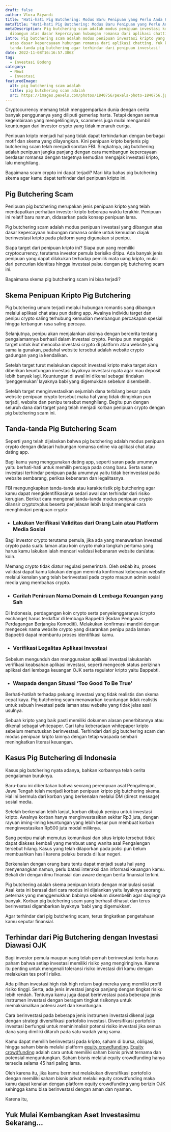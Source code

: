 ```yaml
---
draft: false
author: Vlora Riyandi
title: "Hati-hati Pig Butchering: Modus Baru Penipuan yang Perlu Anda Pahami"
metaTitle: "Hati-hati Pig Butchering: Modus Baru Penipuan yang Perlu Anda Pahami"
metaDescription: Pig butchering scam adalah modus penipuan investasi kripto yang
  dibangun atas dasar kepercayaan hubungan romansa dari aplikasi chatting.
intro: Pig butchering scam adalah modus penipuan investasi kripto yang dibangun
  atas dasar kepercayaan hubungan romansa dari aplikasi chatting. Yuk kenali
  tanda-tanda pig butchering agar terhindar dari penipuan investasi!
date: 2022-11-08T16:16:57.306Z
tag:
  - Investasi Bodong
category:
  - News
  - Investasi
featuredImage:
  alt: pig butchering scam adalah
  title: pig butchering scam adalah
  src: https://images.pexels.com/photos/1840756/pexels-photo-1840756.jpeg?auto=compress&cs=tinysrgb&w=1260&h=750&dpr=2
---
```

Cryptocurrency memang telah menggemparkan dunia dengan cerita banyak penggunanya yang diliputi gemerlap harta. Tetapi dengan semua kegembiraan yang mengelilinginya, scammers juga mulai mengambil keuntungan dari investor crypto yang tidak menaruh curiga. 

Penipuan kripto menjadi hal yang tidak dapat terhindarkan dengan berbagai motif dan skema yang dilayangkan. Kini penipuan kripto berjenis pig butchering scam telah menjadi sorotan FBI. Singkatnya, pig butchering adalah penipuan jangka panjang dengan cara membangun kepercayaan berdasar romansa dengan targetnya kemudian mengajak investasi kripto, lalu menghilang.

Bagaimana scam crypto ini dapat terjadi? Mari kita bahas pig butchering skema agar kamu dapat terhindar dari penipuan kripto ini.

## Pig Butchering Scam

Penipuan pig butchering merupakan jenis penipuan kripto yang telah mendapatkan perhatian investor kripto beberapa waktu terakhir. Penipuan ini relatif baru namun, didasarkan pada konsep penipuan lama.

Pig butchering scam adalah modus penipuan investasi yang dibangun atas dasar kepercayaan hubungan romansa online untuk kemudian diajak berinvestasi kripto pada platform yang digunakan si penipu.

Siapa target dari penipuan kripto ini? Siapa pun yang memiliki cryptocurrency, terutama investor pemula berisiko ditipu. Ada banyak jenis penipuan yang dapat dilakukan terhadap pemilik mata uang kripto, mulai dari pencurian identitas hingga investasi palsu dengan pig butchering scam ini. 

Bagaimana skema pig butchering scam ini bisa terjadi?

## Skema Penipuan Kripto Pig Butchering

Pig butchering umum terjadi melalui hubungan romantis yang dibangun melalui aplikasi chat atau pun dating app. Awalnya individu target dan penipu crypto saling terhubung kemudian membangun percakapan spesial hingga terbangun rasa saling percaya.

Selanjutnya, penipu akan menjalankan aksinya dengan bercerita tentang pengalamannya berhasil dalam investasi crypto. Penipu pun mengajak target untuk ikut mencoba investasi crypto di platform atau website yang sama ia gunakan, padahal website tersebut adalah website crypto gadungan yang ia kendalikan.

Setelah target turut melakukan deposit investasi kripto maka target akan diberikan keuntungan investasi layaknya investasi nyata agar mau deposit lebih banyak lagi. Keuntungan di awal ini dikenal sebagai tindakan ‘penggemukan’ layaknya babi yang digemukkan sebelum disembelih. 

Setelah target menginvestasikan sejumlah dana terbilang besar pada website penipuan crypto tersebut maka hal yang tidak diinginkan pun terjadi, website dan penipu tersebut menghilang. Begitu pun dengan seluruh dana dari target yang telah menjadi korban penipuan crypto dengan pig butchering scam ini.

## Tanda-tanda Pig Butchering Scam

Seperti yang telah dijelaskan bahwa pig butchering adalah modus penipuan crypto dengan didasari hubungan romansa online via aplikasi chat atau dating app. 

Bagi kamu yang menggunakan dating app, seperti saran pada umumnya yaitu berhati-hati untuk memilih percaya pada orang baru. Serta saran investasi terhindar penipuan pada umumnya yaitu tidak berinvestasi pada website sembarang, periksa kebenaran dan legalitasnya.

FBI mengungkapkan tanda-tanda atau karakteristik pig butchering agar kamu dapat mengidentifikasinya sedari awal dan terhindar dari risiko kerugian. Berikut cara mengenali tanda-tanda modus penipuan crypto dilansir cryptotvplus beserta penjelasan lebih lanjut mengenai cara menghindari penipuan crypto:

* ### Lakukan Verifikasi Validitas dari Orang Lain atau Platform Media Sosial

Bagi investor crypto terutama pemula, jika ada yang menawarkan investasi crypto pada suatu laman atau koin crypto maka langkah pertama yang harus kamu lakukan ialah mencari validasi kebenaran website dan/atau koin.

Memang crypto tidak diatur regulasi pemerintah. Oleh sebab itu, proses validasi dapat kamu lakukan dengan meminta konfirmasi kebenaran website melalui kenalan yang telah berinvestasi pada crypto maupun admin sosial media yang membahas crypto.

* ### Carilah Peniruan Nama Domain di Lembaga Keuangan yang Sah

Di Indonesia, perdagangan koin crypto serta penyelenggaranya (crypto exchange) harus terdaftar di lembaga Bappebti (Badan Pengawas Perdagangan Berjangka Komoditi). Melakukan konfirmasi mandiri dengan mengecek nama website crypto yang disarankan penipu pada laman Bappebti dapat membantu proses identifikasi kamu.

* ### Verifikasi Legalitas Aplikasi Investasi

Sebelum mengunduh dan menggunakan aplikasi investasi lakukanlah verifikasi keabsahan aplikasi investasi, seperti mengecek status perizinan aplikasi dari lembaga keuangan OJK serta regulator kripto yaitu Bappebti.

* ### Waspada dengan Situasi ‘Too Good To Be True’

Berhati-hatilah terhadap peluang investasi yang tidak realistis dan skema cepat kaya. Pig butchering scam menawarkan keuntungan tidak realistis untuk sebuah investasi pada laman atau website yang tidak jelas asal usulnya. 

Sebuah kripto yang baik pasti memiliki dokumen alasan penerbitannya atau dikenal sebagai whitepaper. Cari tahu keberadaan whitepaper kripto sebelum memutuskan berinvestasi. Terhindari dari pig butchering scam dan modus penipuan kripto lainnya dengan tetap waspada sembari meningkatkan literasi keuangan. 

## Kasus Pig Butchering di Indonesia

Kasus pig butchering nyata adanya, bahkan korbannya telah cerita pengalaman buruknya.

Baru-baru ini diberitakan bahwa seorang perempuan asal Pengalengan, Jawa Tengah telah menjadi korban penipuan kripto pig butchering skema. Hal ini bermula dari korban yang berkenalan melalui DM (direct message) sosial media.

Setelah berkenalan lebih lanjut, korban dibujuk penipu untuk investasi kripto. Awalnya korban hanya menginvestasikan sekitar Rp3 juta, dengan rayuan iming-iming keuntungan yang lebih besar pun membuat korban menginvestasikan Rp500 juta modal miliknya.

Sang penipu malah memutus komunikasi dan situs kripto tersebut tidak dapat diakses kembali yang membuat uang wanita asal Pengalengan tersebut hilang. Kasus yang telah dilaporkan pada polisi pun belum membuahkan hasil karena pelaku berada di luar negeri.

Berkenalan dengan orang baru tentu dapat menjadi suatu hal yang menyenangkan namun, perlu batasi interaksi dan informasi keuangan kamu. Bekali diri dengan ilmu finansial dan aware dengan berita finansial terkini.

Pig butchering adalah skema penipuan kripto dengan manipulasi sosial. Asal kata ini berasal dari cara modus ini dijalankan yaitu layaknya seorang peternak yang menggemukkan babinya sebelum disembelih agar dagingnya banyak. Korban pig butchering scam yang berhasil dihasut dan terus berinvestasi digambarkan layaknya ‘babi yang digemukkan’. 

Agar terhindar dari pig butchering scam, terus tingkatkan pengetahuan kamu seputar finansial.

## Terhindar dari Pig Butchering dengan Investasi Diawasi OJK

Bagi investor pemula maupun yang telah pernah berinvestasi tentu harus paham bahwa setiap investasi memiliki risiko yang mengiringinya. Karena itu penting untuk mengenali toleransi risiko investasi diri kamu dengan melakukan tes profil risiko.

Ada pilihan investasi high risk high return bagi mereka yang memiliki profil risiko tinggi. Serta, ada jenis investasi jangka panjang dengan tingkat risiko lebih rendah. Tentunya kamu juga dapat berinvestasi pada beberapa jenis instrumen investasi dengan beragam tingkat risikonya untuk memaksimalkan potensi aset dan keuntungan.

Cara berinvestasi pada beberapa jenis instrumen investasi dikenal juga dengan strategi diversifikasi portofolio investasi. Diversifikasi portofolio investasi berfungsi untuk meminimalisir potensi risiko investasi jika semua dana yang dimiliki ditaruh pada satu wadah yang sama.

Kamu dapat memilih berinvestasi pada kripto, saham di bursa, obligasi, hingga saham bisnis melalui platform [equity crowdfunding](https://landx.id/). [Equity crowdfunding](https://landx.id/) adalah cara untuk memiliki saham bisnis privat ternama dan potensial menguntungkan. Saham bisnis melalui equity crowdfunding hanya tersedia selama 45 hari paling lama.

Oleh karena itu, jika kamu berminat melakukan diversifikasi portofolio dengan memiliki saham bisnis privat melalui equity crowdfunding maka kamu dapat kenalan dengan platform equity crowdfunding yang berizin OJK sehingga kamu bisa berinvestasi dengan aman dan nyaman.  

Karena itu,

## Y﻿uk Mulai Kembangkan Aset Investasimu Sekarang...

[](https://app.landx.id/?utm_source=Organic+Page&utm_medium=Content+Blog&utm_campaign=BlogLandX&utm_id=Blog)